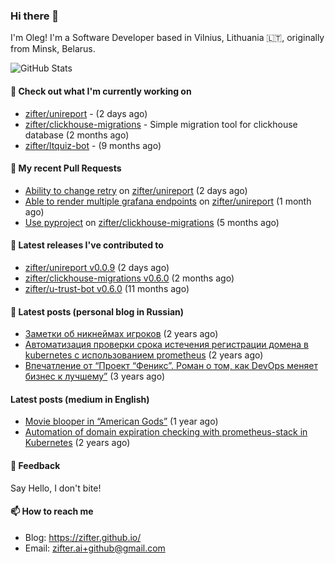 ### Hi there 👋

I'm Oleg! I'm a Software Developer based in Vilnius, Lithuania 🇱🇹, originally from Minsk, Belarus.

![GitHub Stats](https://github-readme-stats.vercel.app/api?username=zifter&count_private=true&theme=tokyonight&show_icons=true)

#### 👷 Check out what I'm currently working on

- [zifter/unireport](https://github.com/zifter/unireport) -  (2 days ago)
- [zifter/clickhouse-migrations](https://github.com/zifter/clickhouse-migrations) - Simple migration tool for clickhouse database (2 months ago)
- [zifter/ltquiz-bot](https://github.com/zifter/ltquiz-bot) -  (9 months ago)

#### 🔨 My recent Pull Requests

- [Ability to change retry](https://github.com/zifter/unireport/pull/3) on [zifter/unireport](https://github.com/zifter/unireport) (2 days ago)
- [Able to render multiple grafana endpoints](https://github.com/zifter/unireport/pull/2) on [zifter/unireport](https://github.com/zifter/unireport) (1 month ago)
- [Use pyproject](https://github.com/zifter/clickhouse-migrations/pull/22) on [zifter/clickhouse-migrations](https://github.com/zifter/clickhouse-migrations) (5 months ago)

#### 🚀 Latest releases I've contributed to
- [zifter/unireport v0.0.9](https://github.com/zifter/unireport/releases/tag/v0.0.9) (2 days ago)
- [zifter/clickhouse-migrations v0.6.0](https://github.com/zifter/clickhouse-migrations/releases/tag/v0.6.0) (2 months ago)
- [zifter/u-trust-bot v0.6.0](https://github.com/zifter/u-trust-bot/releases/tag/v0.6.0) (11 months ago)

#### 📄 Latest posts (personal blog in Russian)
- [Заметки об никнеймах игроков](https://zifter.github.io/offtopic/gamedev/2021/12/10/nicknames-in-games.html) (2 years ago)
- [Автоматизация проверки срока истечения регистрации домена в kubernetes с использованием prometheus](https://zifter.github.io/devops/2021/09/12/domain-expiration-prometheus-exporter.html) (2 years ago)
- [Впечатление от “Проект “Феникс”. Роман о том, как DevOps меняет бизнес к лучшему”](https://zifter.github.io/offtopic/2021/01/09/fenix-book-review.html) (3 years ago)

#### Latest posts (medium in English)
- [Movie blooper in “American Gods”](https://medium.com/@zifter/movie-blooper-in-american-gods-aee3b286b899?source=rss-766601af1f16------2) (1 year ago)
- [Automation of domain expiration checking with prometheus-stack in Kubernetes](https://medium.com/@zifter/automation-of-domain-expiration-checking-with-prometheus-stack-in-kubernetes-ea4e4571f5b4?source=rss-766601af1f16------2) (2 years ago)

#### 💬 Feedback

Say Hello, I don't bite!

#### 📫 How to reach me

- Blog: https://zifter.github.io/
- Email: zifter.ai+github@gmail.com
